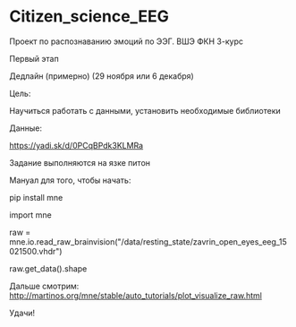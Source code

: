 # Citizen_science_EEG
Проект по распознаванию эмоций по ЭЭГ. ВШЭ ФКН 3-курс

Первый этап

Дедлайн (примерно) (29 ноября или 6 декабря)

Цель: 

  Научиться работать с данными, установить необходимые библиотеки

Данные:

  https://yadi.sk/d/0PCqBPdk3KLMRa

Задание выполняются на язке питон

Мануал для того, чтобы начать:

  pip install mne
  
  import mne
  
  raw = mne.io.read_raw_brainvision("/data/resting_state/zavrin_open_eyes_eeg_15021500.vhdr")
  
  raw.get_data().shape
  
Дальше смотрим:
  http://martinos.org/mne/stable/auto_tutorials/plot_visualize_raw.html
  
 Удачи!
